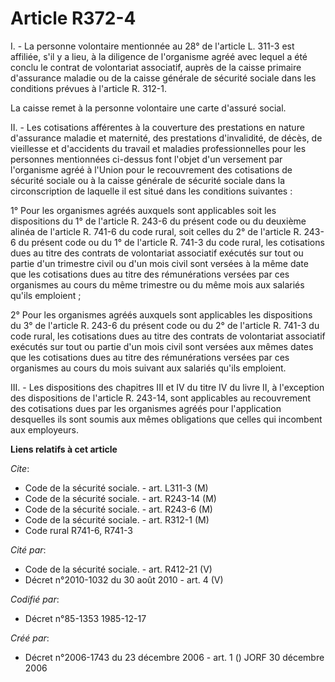 # Article R372-4

I. - La personne volontaire mentionnée au 28° de l'article L. 311-3 est affiliée, s'il y a lieu, à la diligence de
l'organisme agréé avec lequel a été conclu le contrat de volontariat associatif, auprès de la caisse primaire d'assurance
maladie ou de la caisse générale de sécurité sociale dans les conditions prévues à l'article R. 312-1.

La caisse remet à la personne volontaire une carte d'assuré social.

II. - Les cotisations afférentes à la couverture des prestations en nature d'assurance maladie et maternité, des prestations
d'invalidité, de décès, de vieillesse et d'accidents du travail et maladies professionnelles pour les personnes mentionnées
ci-dessus font l'objet d'un versement par l'organisme agréé à l'Union pour le recouvrement des cotisations de sécurité
sociale ou à la caisse générale de sécurité sociale dans la circonscription de laquelle il est situé dans les conditions
suivantes :

1° Pour les organismes agréés auxquels sont applicables soit les dispositions du 1° de l'article R. 243-6 du présent code ou
du deuxième alinéa de l'article R. 741-6 du code rural, soit celles du 2° de l'article R. 243-6 du présent code ou du 1° de
l'article R. 741-3 du code rural, les cotisations dues au titre des contrats de volontariat associatif exécutés sur tout ou
partie d'un trimestre civil ou d'un mois civil sont versées à la même date que les cotisations dues au titre des
rémunérations versées par ces organismes au cours du même trimestre ou du même mois aux salariés qu'ils emploient ;

2° Pour les organismes agréés auxquels sont applicables les dispositions du 3° de l'article R. 243-6 du présent code ou du 2°
de l'article R. 741-3 du code rural, les cotisations dues au titre des contrats de volontariat associatif exécutés sur tout
ou partie d'un mois civil sont versées aux mêmes dates que les cotisations dues au titre des rémunérations versées par ces
organismes au cours du mois suivant aux salariés qu'ils emploient.

III. - Les dispositions des chapitres III et IV du titre IV du livre II, à l'exception des dispositions de l'article R.
243-14, sont applicables au recouvrement des cotisations dues par les organismes agréés pour l'application desquelles ils
sont soumis aux mêmes obligations que celles qui incombent aux employeurs.

**Liens relatifs à cet article**

_Cite_:

  - Code de la sécurité sociale. - art. L311-3 (M)
  - Code de la sécurité sociale. - art. R243-14 (M)
  - Code de la sécurité sociale. - art. R243-6 (M)
  - Code de la sécurité sociale. - art. R312-1 (M)
  - Code rural R741-6, R741-3

_Cité par_:

  - Code de la sécurité sociale. - art. R412-21 (V)
  - Décret n°2010-1032 du 30 août 2010 - art. 4 (V)

_Codifié par_:

  - Décret n°85-1353 1985-12-17

_Créé par_:

  - Décret n°2006-1743 du 23 décembre 2006 - art. 1 () JORF 30 décembre 2006
